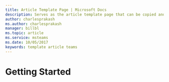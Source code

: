 ```yaml
---
title: Article Template Page | Microsoft Docs
description: Serves as the article template page that can be copied and reused to create article pages
author: charlesprakash
ms.author: charlesprakash
manager: billbl
ms.topic: article
ms.service: msteams
ms.date: 10/05/2017
keywords: template article teams
---
```


# Getting Started
